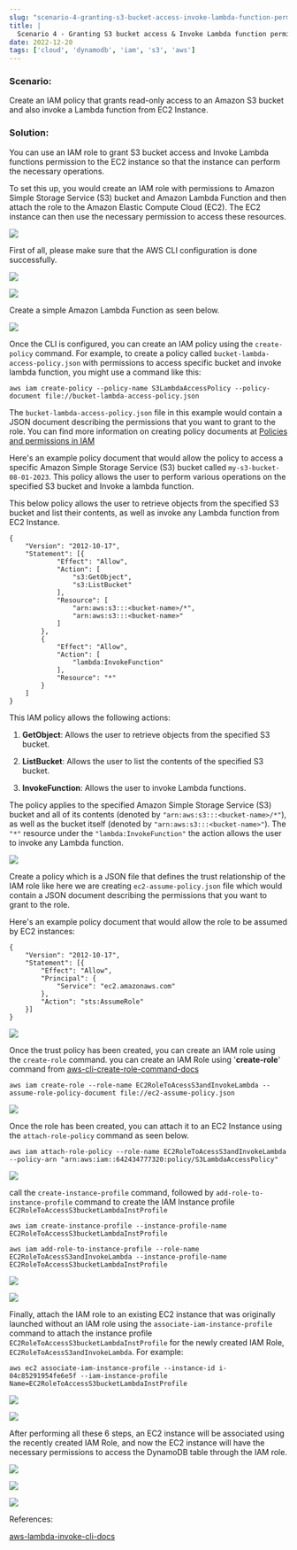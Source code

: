 ```yaml
---
slug: "scenario-4-granting-s3-bucket-access-invoke-lambda-function-permission-to-ec2"
title: |
  Scenario 4 - Granting S3 bucket access & Invoke Lambda function permission to EC2
date: 2022-12-20
tags: ['cloud', 'dynamodb', 'iam', 's3', 'aws']
---
```


### Scenario:






Create an IAM policy that grants read-only access to an Amazon S3 bucket and also invoke a Lambda function from EC2 Instance.
<!-- more -->

### Solution:


You can use an IAM role to grant S3 bucket access and Invoke Lambda functions permission to the EC2 instance so that the instance can perform the necessary operations.


To set this up, you would create an IAM role with permissions to Amazon Simple Storage Service (S3) bucket and Amazon Lambda Function and then attach the role to the Amazon Elastic Compute Cloud (EC2). The EC2 instance can then use the necessary permission to access these resources.


![](https://cdn.hashnode.com/res/hashnode/image/upload/v1674062469320/54b7bf7e-af6a-4b8b-83e0-9fe4971c5dd4.png)


First of all, please make sure that the AWS CLI configuration is done successfully.


![](https://cdn.hashnode.com/res/hashnode/image/upload/v1674062494798/3a1564a0-886c-483b-a5ca-6ecb79f7c16a.png)


![](https://cdn.hashnode.com/res/hashnode/image/upload/v1674062523610/641cca34-d72d-45fa-81af-201f4d945d5b.png)


Create a simple Amazon Lambda Function as seen below.


![](https://cdn.hashnode.com/res/hashnode/image/upload/v1674062636159/09dac6ce-495c-4c4a-9110-30f23f3d92ed.png)


Once the CLI is configured, you can create an IAM policy using the `create-policy` command. For example, to create a policy called `bucket-lambda-access-policy.json` with permissions to access specific bucket and invoke lambda function, you might use a command like this:



```
aws iam create-policy --policy-name S3LambdaAccessPolicy --policy-document file://bucket-lambda-access-policy.json

```

The `bucket-lambda-access-policy.json` file in this example would contain a JSON document describing the permissions that you want to grant to the role. You can find more information on creating policy documents at [Policies and permissions in IAM](https://docs.aws.amazon.com/IAM/latest/UserGuide/access_policies.html)


Here's an example policy document that would allow the policy to access a specific Amazon Simple Storage Service (S3) bucket called `my-s3-bucket-08-01-2023`. This policy allows the user to perform various operations on the specified S3 bucket and Invoke a lambda function.


This below policy allows the user to retrieve objects from the specified S3 bucket and list their contents, as well as invoke any Lambda function from EC2 Instance.



```
{
    "Version": "2012-10-17",
    "Statement": [{
            "Effect": "Allow",
            "Action": [
                "s3:GetObject",
                "s3:ListBucket"
            ],
            "Resource": [
                "arn:aws:s3:::<bucket-name>/*",
                "arn:aws:s3:::<bucket-name>"
            ]
        },
        {
            "Effect": "Allow",
            "Action": [
                "lambda:InvokeFunction"
            ],
            "Resource": "*"
        }
    ]
}

```

This IAM policy allows the following actions:


1. **GetObject**: Allows the user to retrieve objects from the specified S3 bucket.


2. **ListBucket**: Allows the user to list the contents of the specified S3 bucket.


3. **InvokeFunction**: Allows the user to invoke Lambda functions.




The policy applies to the specified Amazon Simple Storage Service (S3) bucket and all of its contents (denoted by `"arn:aws:s3:::<bucket-name>/*"`), as well as the bucket itself (denoted by `"arn:aws:s3:::<bucket-name>"`). The `"*"` resource under the `"lambda:InvokeFunction"` the action allows the user to invoke any Lambda function.


![](https://cdn.hashnode.com/res/hashnode/image/upload/v1674062758960/77d8e732-eb20-4db1-b583-c9190e559c6e.png)


Create a policy which is a JSON file that defines the trust relationship of the IAM role like here we are creating `ec2-assume-policy.json` file which would contain a JSON document describing the permissions that you want to grant to the role.


Here's an example policy document that would allow the role to be assumed by EC2 instances:



```
{
    "Version": "2012-10-17",
    "Statement": [{
        "Effect": "Allow",
        "Principal": {
            "Service": "ec2.amazonaws.com"
        },
        "Action": "sts:AssumeRole"
    }]
}

```

![](https://cdn.hashnode.com/res/hashnode/image/upload/v1674062828671/ccbbcc09-07b8-43fa-af6a-ef3d736947a3.png)


Once the trust policy has been created, you can create an IAM role using the `create-role` command. you can create an IAM Role using '**create-role**' command from [aws-cli-create-role-command-docs](https://awscli.amazonaws.com/v2/documentation/api/latest/reference/iam/create-role.html)



```
aws iam create-role --role-name EC2RoleToAcessS3andInvokeLambda --assume-role-policy-document file://ec2-assume-policy.json

```

![](https://cdn.hashnode.com/res/hashnode/image/upload/v1674062971346/dc77094d-791b-4cd4-b4fa-d68b9fd89729.png)


Once the role has been created, you can attach it to an EC2 Instance using the `attach-role-policy` command as seen below.



```
aws iam attach-role-policy --role-name EC2RoleToAcessS3andInvokeLambda --policy-arn "arn:aws:iam::642434777320:policy/S3LambdaAccessPolicy"

```

![](https://cdn.hashnode.com/res/hashnode/image/upload/v1674063059938/0f4424af-e160-4ed6-84ab-adb6f611c5ec.png)


call the `create-instance-profile` command, followed by `add-role-to-instance-profile` command to create the IAM Instance profile `EC2RoleToAccessS3bucketLambdaInstProfile`



```
aws iam create-instance-profile --instance-profile-name EC2RoleToAccessS3bucketLambdaInstProfile

aws iam add-role-to-instance-profile --role-name EC2RoleToAcessS3andInvokeLambda --instance-profile-name EC2RoleToAccessS3bucketLambdaInstProfile

```

![](https://cdn.hashnode.com/res/hashnode/image/upload/v1674063147532/bb2f8466-b73a-429c-932d-bce5598aada7.png)


![](https://cdn.hashnode.com/res/hashnode/image/upload/v1674063265792/204cfb10-58a4-4d55-948e-e80edb8929e5.png)


Finally, attach the IAM role to an existing EC2 instance that was originally launched without an IAM role using the `associate-iam-instance-profile` command to attach the instance profile `EC2RoleToAccessS3bucketLambdaInstProfile` for the newly created IAM Role, `EC2RoleToAcessS3andInvokeLambda`. For example:



```
aws ec2 associate-iam-instance-profile --instance-id i-04c85291954fe6e5f --iam-instance-profile Name=EC2RoleToAccessS3bucketLambdaInstProfile

```

![](https://cdn.hashnode.com/res/hashnode/image/upload/v1674063243685/e764bc18-c2d3-42f2-9cb9-93c24907c37f.png)


![](https://cdn.hashnode.com/res/hashnode/image/upload/v1674063252669/320984d4-9eba-4c5a-b8e2-c3d18e2bd96d.png)


After performing all these 6 steps, an EC2 instance will be associated using the recently created IAM Role, and now the EC2 instance will have the necessary permissions to access the DynamoDB table through the IAM role.


![](https://cdn.hashnode.com/res/hashnode/image/upload/v1674063323819/59dcc565-364b-4d13-b6a1-9d21797d64c6.png)


![](https://cdn.hashnode.com/res/hashnode/image/upload/v1674063328854/17feb1de-6eef-4212-a281-90e14e52928f.png)


![](https://cdn.hashnode.com/res/hashnode/image/upload/v1674063335040/7d06f862-7e89-451e-985c-225ba0f5809c.png)


References:


[aws-lambda-invoke-cli-docs](https://docs.aws.amazon.com/cli/latest/reference/lambda/invoke.html)


